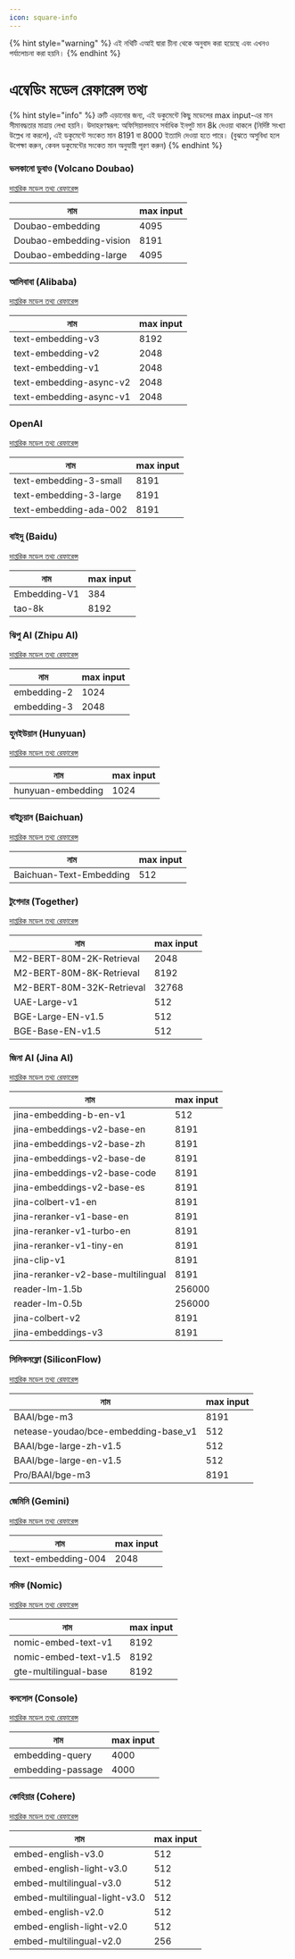 ```yaml
---
icon: square-info
---
```


{% hint style="warning" %}
এই নথিটি এআই দ্বারা চীনা থেকে অনুবাদ করা হয়েছে এবং এখনও পর্যালোচনা করা হয়নি।
{% endhint %}

# এম্বেডিং মডেল রেফারেন্স তথ্য

{% hint style="info" %}
ত্রুটি এড়ানোর জন্য, এই ডকুমেন্টে কিছু মডেলের max input-এর মান সীমাবদ্ধতার মাত্রায় লেখা হয়নি। উদাহরণস্বরূপ: অফিসিয়ালভাবে সর্বাধিক ইনপুট মান 8k দেওয়া থাকলে (নির্দিষ্ট সংখ্যা উল্লেখ না করলে), এই ডকুমেন্টে সংকেত মান 8191 বা 8000 ইত্যাদি দেওয়া হতে পারে। (বুঝতে অসুবিধা হলে উপেক্ষা করুন, কেবল ডকুমেন্টের সংকেত মান অনুযায়ী পূরণ করুন)
{% endhint %}

### ভলকানো ডুবাও (Volcano Doubao)

[দাপ্তরিক মডেল তথ্য রেফারেন্স](https://console.volcengine.com/ark/region:ark+cn-beijing/model?feature=\&projectName=default\&vendor=Bytedance\&view=LIST_VIEW)

| নাম                     | max input |
| ---------------------- | --------- |
| Doubao-embedding       | 4095      |
| Doubao-embedding-vision| 8191      |
| Doubao-embedding-large | 4095      |

### আলিবাবা (Alibaba)

[দাপ্তরিক মডেল তথ্য রেফারেন্স](https://help.aliyun.com/zh/model-studio/user-guide/embedding?spm=a2c4g.11186623.0.i1)

| নাম                      | max input |
| ----------------------- | --------- |
| text-embedding-v3       | 8192      |
| text-embedding-v2       | 2048      |
| text-embedding-v1       | 2048      |
| text-embedding-async-v2 | 2048      |
| text-embedding-async-v1 | 2048      |

### OpenAI&#x20;

[দাপ্তরিক মডেল তথ্য রেফারেন্স](https://platform.openai.com/docs/guides/embeddings#embedding-models)

| নাম                     | max input |
| ---------------------- | --------- |
| text-embedding-3-small | 8191      |
| text-embedding-3-large | 8191      |
| text-embedding-ada-002 | 8191      |

### বাইদু (Baidu)

[দাপ্তরিক মডেল তথ্য রেফারেন্স](https://cloud.baidu.com/doc/WENXINWORKSHOP/s/om6070n97#%E8%AF%B7%E6%B1%82%E5%8F%82%E6%95%B0)

| নাম           | max input |
| ------------ | --------- |
| Embedding-V1 | 384       |
| tao-8k       | 8192      |

### ঝিপু AI (Zhipu AI)

[দাপ্তরিক মডেল তথ্য রেফারেন্স](https://bigmodel.cn/console/modelcenter/square)

| নাম          | max input |
| ----------- | --------- |
| embedding-2 | 1024      |
| embedding-3 | 2048      |

### হুনইউয়ান (Hunyuan)

[দাপ্তরিক মডেল তথ্য রেফারেন্স](https://cloud.tencent.com/document/product/1729/102832)

| নাম                | max input |
| ----------------- | --------- |
| hunyuan-embedding | 1024      |

### বাইচুয়ান (Baichuan)

[দাপ্তরিক মডেল তথ্য রেফারেন্স](https://platform.baichuan-ai.com/docs/text-Embedding)

| নাম                      | max input |
| ----------------------- | --------- |
| Baichuan-Text-Embedding | 512       |

### টুগেদার (Together)

[দাপ্তরিক মডেল তথ্য রেফারেন্স](https://docs.together.ai/docs/serverless-models#embedding-models)

| নাম                        | max input |
| ------------------------- | --------- |
| M2-BERT-80M-2K-Retrieval  | 2048      |
| M2-BERT-80M-8K-Retrieval  | 8192      |
| M2-BERT-80M-32K-Retrieval | 32768     |
| UAE-Large-v1              | 512       |
| BGE-Large-EN-v1.5         | 512       |
| BGE-Base-EN-v1.5          | 512       |

### জিনা AI (Jina AI)

[দাপ্তরিক মডেল তথ্য রেফারেন্স](https://jina.ai/models/jina-embedding-b-en-v1)

| নাম                                 | max input |
| ---------------------------------- | --------- |
| jina-embedding-b-en-v1             | 512       |
| jina-embeddings-v2-base-en         | 8191      |
| jina-embeddings-v2-base-zh         | 8191      |
| jina-embeddings-v2-base-de         | 8191      |
| jina-embeddings-v2-base-code       | 8191      |
| jina-embeddings-v2-base-es         | 8191      |
| jina-colbert-v1-en                 | 8191      |
| jina-reranker-v1-base-en           | 8191      |
| jina-reranker-v1-turbo-en          | 8191      |
| jina-reranker-v1-tiny-en           | 8191      |
| jina-clip-v1                       | 8191      |
| jina-reranker-v2-base-multilingual | 8191      |
| reader-lm-1.5b                     | 256000    |
| reader-lm-0.5b                     | 256000    |
| jina-colbert-v2                    | 8191      |
| jina-embeddings-v3                 | 8191      |

### সিলিকনফ্লো (SiliconFlow)

[দাপ্তরিক মডেল তথ্য রেফারেন্স](https://siliconflow.cn/zh-cn/models)

| নাম                                    | max input |
| ------------------------------------- | --------- |
| BAAI/bge-m3                           | 8191      |
| netease-youdao/bce-embedding-base\_v1 | 512       |
| BAAI/bge-large-zh-v1.5                | 512       |
| BAAI/bge-large-en-v1.5                | 512       |
| Pro/BAAI/bge-m3                       | 8191      |

### জেমিনি (Gemini)

[দাপ্তরিক মডেল তথ্য রেফারেন্স](https://ai.google.dev/gemini-api/docs/models/gemini?hl=zh-cn#text-embedding)

| নাম                 | max input |
| ------------------ | --------- |
| text-embedding-004 | 2048      |

### নমিক (Nomic)

[দাপ্তরিক মডেল তথ্য রেফারেন্স](https://docs.nomic.ai/atlas/embeddings-and-retrieval/text-embedding)

| নাম                    | max input |
| --------------------- | --------- |
| nomic-embed-text-v1   | 8192      |
| nomic-embed-text-v1.5 | 8192      |
| gte-multilingual-base | 8192      |

### কনসোল (Console)

[দাপ্তরিক মডেল তথ্য রেফারেন্স](https://console.upstage.ai/docs/capabilities/embeddings)

| নাম                | max input |
| ----------------- | --------- |
| embedding-query   | 4000      |
| embedding-passage | 4000      |

### কোহিয়ার (Cohere)

[দাপ্তরিক মডেল তথ্য রেফারেন্স](https://docs.cohere.com/docs/models#embed)

| নাম                            | max input |
| ----------------------------- | --------- |
| embed-english-v3.0            | 512       |
| embed-english-light-v3.0      | 512       |
| embed-multilingual-v3.0       | 512       |
| embed-multilingual-light-v3.0 | 512       |
| embed-english-v2.0            | 512       |
| embed-english-light-v2.0      | 512       |
| embed-multilingual-v2.0       | 256       |